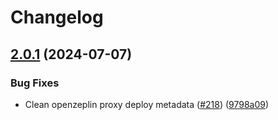 # Changelog

## [2.0.1](https://github.com/Lilypad-Tech/test-lilypad-releases/compare/v2.0.0...v2.0.1) (2024-07-07)


### Bug Fixes

* Clean openzeplin proxy deploy metadata ([#218](https://github.com/Lilypad-Tech/test-lilypad-releases/issues/218)) ([9798a09](https://github.com/Lilypad-Tech/test-lilypad-releases/commit/9798a09058ab98e9f2a5cfe3e3bbd4e1bc94a614))

